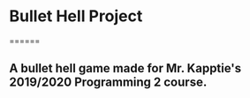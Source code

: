 # Bullet Hell Project
======
## A bullet hell game made for Mr. Kapptie's 2019/2020 Programming 2 course.

